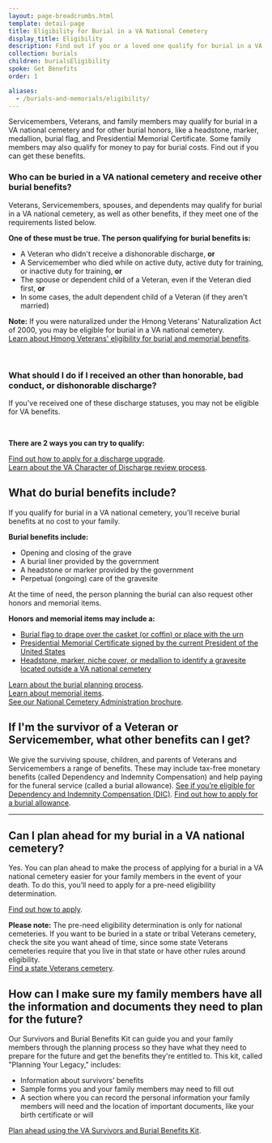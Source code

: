 ```yaml
---
layout: page-breadcrumbs.html
template: detail-page
title: Eligibility for Burial in a VA National Cemetery
display_title: Eligibility
description: Find out if you or a loved one qualify for burial in a VA national cemetery and for other burial honors. Review VA burial benefits eligibility requirements for Veterans, Servicemembers, spouses, and dependents.
collection: burials
children: burialsEligibility
spoke: Get Benefits
order: 1

aliases:
  - /burials-and-memorials/eligibility/
---
```


<div class="va-introtext">

Servicemembers, Veterans, and family members may qualify for burial in a VA national cemetery and for other burial honors, like a headstone, marker, medallion, burial flag, and Presidential Memorial Certificate. Some family members may also qualify for money to pay for burial costs. Find out if you can get these benefits.

</div>

<div class="feature" markdown="0">

### Who can be buried in a VA national cemetery and receive other burial benefits?

Veterans, Servicemembers, spouses, and dependents may qualify for burial in a VA national cemetery, as well as other benefits, if they meet one of the requirements listed below.

**One of these must be true. The person qualifying for burial benefits is:**

- A Veteran who didn't receive a dishonorable discharge, **or**
- A Servicemember who died while on active duty, active duty for training, or inactive duty for training, **or**
- The spouse or dependent child of a Veteran, even if the Veteran died first, **or**
- In some cases, the adult dependent child of a Veteran (if they aren't married)

**Note:** If you were naturalized under the Hmong Veterans' Naturalization Act of 2000, you may be eligible for burial in a VA national cemetery. <br>
[Learn about Hmong Veterans' eligibility for burial and memorial benefits](https://www.cem.va.gov/cem/docs/factsheets/Hmong_Burial_Memorial_Benefits.pdf).

<br>

### What should I do if I received an other than honorable, bad conduct, or dishonorable discharge?

If you've received one of these discharge statuses, you may not be eligible for VA benefits.

<br>

**There are 2 ways you can try to qualify:**

[Find out how to apply for a discharge upgrade](/discharge-upgrade-instructions/).<br/>
[Learn about the VA Character of Discharge review process](/discharge-upgrade-instructions/#other-options).


</div>

## What do burial benefits include?

If you qualify for burial in a VA national cemetery, you'll receive burial benefits at no cost to your family. 

**Burial benefits include:**
- Opening and closing of the grave
- A burial liner provided by the government
- A headstone or marker provided by the government
- Perpetual (ongoing) care of the gravesite

At the time of need, the person planning the burial can also request other honors and memorial items. 

**Honors and memorial items may include a:**
- [Burial flag to drape over the casket (or coffin) or place with the urn](/burials-memorials/memorial-items/burial-flags/)
- [Presidential Memorial Certificate signed by the current President of the United States](/burials-memorials/memorial-items/presidential-memorial-certificates/)
- [Headstone, marker, niche cover, or medallion to identify a gravesite located outside a VA national cemetery](/burials-memorials/memorial-items/headstones-markers-medallions/)


[Learn about the burial planning process](/burials-memorials/plan-a-burial/). <br>
[Learn about memorial items](/burials-memorials/memorial-items/). <br>
[See our National Cemetery Administration brochure](https://www.cem.va.gov/cem/docs/factsheets/NCA_Brochure.pdf).


## If I'm the survivor of a Veteran or Servicemember, what other benefits can I get?

We give the surviving spouse, children, and parents of Veterans and Servicemembers a range of benefits. These may include tax-free monetary benefits (called Dependency and Indemnity Compensation) and help paying for the funeral service (called a burial allowance).
[See if you’re eligible for Dependency and Indemnity Compensation (DIC)](/burials-memorials/dependency-indemnity-compensation/). 
[Find out how to apply for a burial allowance](/burials-memorials/veterans-burial-allowance/).

-------

## Can I plan ahead for my burial in a VA national cemetery?

Yes. You can plan ahead to make the process of applying for a burial in a VA national cemetery easier for your family members in the event of your death. To do this, you’ll need to apply for a pre-need eligibility determination. <br>

[Find out how to apply](/burials-memorials/pre-need-eligibility/).

 **Please note:** The pre-need eligibility determination is only for national cemeteries. If you want to be buried in a state or tribal Veterans cemetery, check the site you want ahead of time, since some state Veterans cemeteries require that you live in that state or have other rules around eligibility.<br>
 [Find a state Veterans cemetery](https://www.cem.va.gov/cem/cems/listcem.asp).
 
## How can I make sure my family members have all the information and documents they need to plan for the future?
Our Survivors and Burial Benefits Kit can guide you and your family members through the planning process so they have what they need to prepare for the future and get the benefits they're entitled to. This kit, called "Planning Your Legacy," includes:
- Information about survivors’ benefits
- Sample forms you and your family members may need to fill out
- A section where you can record the personal information your family members will need and the location of important documents, like your birth certificate or will

 [Plan ahead using the VA Survivors and Burial Benefits Kit](https://www.cem.va.gov/cem/docs/factsheets/Planning_Legacy_Booklet.pdf).
